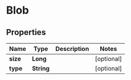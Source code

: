 

# Blob


## Properties

| Name | Type | Description | Notes |
|------------ | ------------- | ------------- | -------------|
|**size** | **Long** |  |  [optional] |
|**type** | **String** |  |  [optional] |



